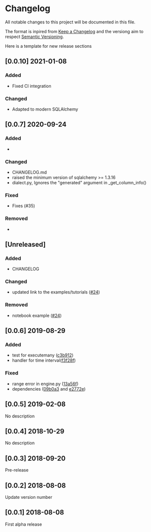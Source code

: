 # Changelog
All notable changes to this project will be documented in this file.

The format is inpired from [Keep a Changelog](http://keepachangelog.com/en/1.0.0/)
and the versiong aim to respect [Semantic Versioning](http://semver.org/spec/v2.0.0.html).

Here is a template for new release sections

## [0.0.10] 2021-01-08

### Added
- Fixed CI integration

### Changed
- Adapted to modern SQLAlchemy

## [0.0.7] 2020-09-24

### Added
-
### Changed
- CHANGELOG.md
- raised the minimum version of sqlalchemy >= 1.3.16
- dialect.py, Ignores the "generated" argument in _get_column_info()

### Fixed
- Fixes (#35)

### Removed
-

## [Unreleased]

### Added
- CHANGELOG

### Changed
- updated link to the examples/tutorials ([#24](https://github.com/OpenEnergyPlatform/oedialect/pull/24))

### Removed
- notebook example ([#24](https://github.com/OpenEnergyPlatform/oedialect/pull/24))

## [0.0.6] 2019-08-29

### Added
- test for executemany ([c3b912](https://github.com/OpenEnergyPlatform/oedialect/commit/c3b912abc3764dd0768d07e08945dca1ea21bfbc))
- handler for time interval([f3f28f](https://github.com/OpenEnergyPlatform/oedialect/commit/f3f28ff0e171fd290da4d59f155f14b89775eaae))

### Fixed
- range error in engine.py ([13a56f](https://github.com/OpenEnergyPlatform/oedialect/commit/13a56f1f575b88732810aca14cfc2b108f57e24a))
- dependencies ([09b0a3](https://github.com/OpenEnergyPlatform/oedialect/commit/09b0a3adb92e19ae9fd8f421285e09a3cc0d7f7c) and [e2772e](https://github.com/OpenEnergyPlatform/oedialect/commit/e2772e0ea2dd19b2e203209143eb63bad107502f))

## [0.0.5] 2019-02-08

No description

## [0.0.4] 2018-10-29

No description

## [0.0.3] 2018-09-20

Pre-release

## [0.0.2] 2018-08-08

Update version number

## [0.0.1] 2018-08-08

First alpha release
